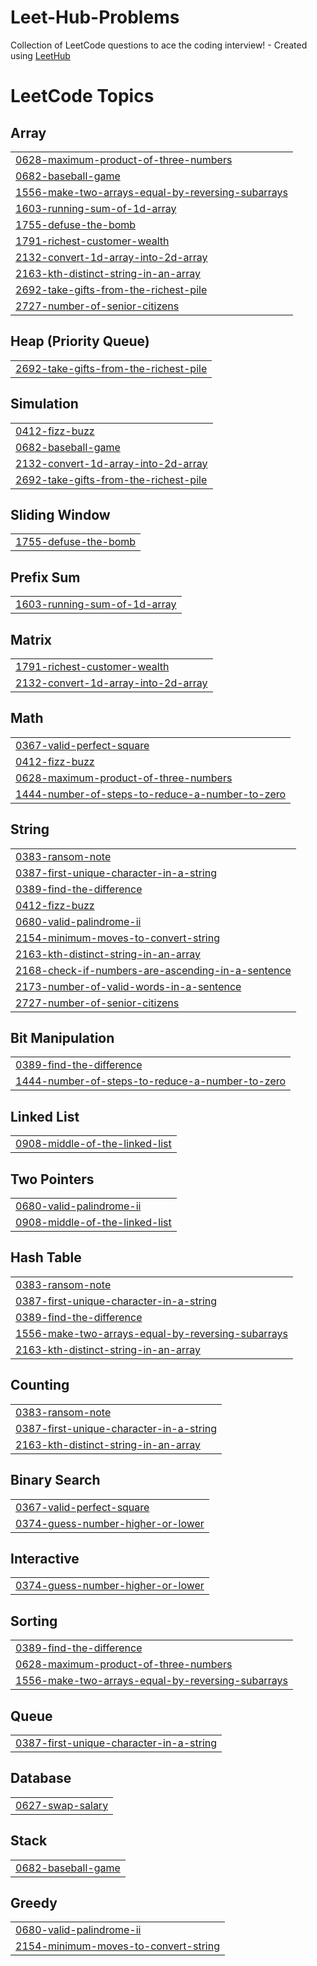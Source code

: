 # Leet-Hub-Problems
Collection of LeetCode questions to ace the coding interview! - Created using [LeetHub](https://github.com/QasimWani/LeetHub)

<!---LeetCode Topics Start-->
# LeetCode Topics
## Array
|  |
| ------- |
| [0628-maximum-product-of-three-numbers](https://github.com/ahmed00Reda/Leet-Hub-Problems/tree/master/0628-maximum-product-of-three-numbers) |
| [0682-baseball-game](https://github.com/ahmed00Reda/Leet-Hub-Problems/tree/master/0682-baseball-game) |
| [1556-make-two-arrays-equal-by-reversing-subarrays](https://github.com/ahmed00Reda/Leet-Hub-Problems/tree/master/1556-make-two-arrays-equal-by-reversing-subarrays) |
| [1603-running-sum-of-1d-array](https://github.com/ahmed00Reda/Leet-Hub-Problems/tree/master/1603-running-sum-of-1d-array) |
| [1755-defuse-the-bomb](https://github.com/ahmed00Reda/Leet-Hub-Problems/tree/master/1755-defuse-the-bomb) |
| [1791-richest-customer-wealth](https://github.com/ahmed00Reda/Leet-Hub-Problems/tree/master/1791-richest-customer-wealth) |
| [2132-convert-1d-array-into-2d-array](https://github.com/ahmed00Reda/Leet-Hub-Problems/tree/master/2132-convert-1d-array-into-2d-array) |
| [2163-kth-distinct-string-in-an-array](https://github.com/ahmed00Reda/Leet-Hub-Problems/tree/master/2163-kth-distinct-string-in-an-array) |
| [2692-take-gifts-from-the-richest-pile](https://github.com/ahmed00Reda/Leet-Hub-Problems/tree/master/2692-take-gifts-from-the-richest-pile) |
| [2727-number-of-senior-citizens](https://github.com/ahmed00Reda/Leet-Hub-Problems/tree/master/2727-number-of-senior-citizens) |
## Heap (Priority Queue)
|  |
| ------- |
| [2692-take-gifts-from-the-richest-pile](https://github.com/ahmed00Reda/Leet-Hub-Problems/tree/master/2692-take-gifts-from-the-richest-pile) |
## Simulation
|  |
| ------- |
| [0412-fizz-buzz](https://github.com/ahmed00Reda/Leet-Hub-Problems/tree/master/0412-fizz-buzz) |
| [0682-baseball-game](https://github.com/ahmed00Reda/Leet-Hub-Problems/tree/master/0682-baseball-game) |
| [2132-convert-1d-array-into-2d-array](https://github.com/ahmed00Reda/Leet-Hub-Problems/tree/master/2132-convert-1d-array-into-2d-array) |
| [2692-take-gifts-from-the-richest-pile](https://github.com/ahmed00Reda/Leet-Hub-Problems/tree/master/2692-take-gifts-from-the-richest-pile) |
## Sliding Window
|  |
| ------- |
| [1755-defuse-the-bomb](https://github.com/ahmed00Reda/Leet-Hub-Problems/tree/master/1755-defuse-the-bomb) |
## Prefix Sum
|  |
| ------- |
| [1603-running-sum-of-1d-array](https://github.com/ahmed00Reda/Leet-Hub-Problems/tree/master/1603-running-sum-of-1d-array) |
## Matrix
|  |
| ------- |
| [1791-richest-customer-wealth](https://github.com/ahmed00Reda/Leet-Hub-Problems/tree/master/1791-richest-customer-wealth) |
| [2132-convert-1d-array-into-2d-array](https://github.com/ahmed00Reda/Leet-Hub-Problems/tree/master/2132-convert-1d-array-into-2d-array) |
## Math
|  |
| ------- |
| [0367-valid-perfect-square](https://github.com/ahmed00Reda/Leet-Hub-Problems/tree/master/0367-valid-perfect-square) |
| [0412-fizz-buzz](https://github.com/ahmed00Reda/Leet-Hub-Problems/tree/master/0412-fizz-buzz) |
| [0628-maximum-product-of-three-numbers](https://github.com/ahmed00Reda/Leet-Hub-Problems/tree/master/0628-maximum-product-of-three-numbers) |
| [1444-number-of-steps-to-reduce-a-number-to-zero](https://github.com/ahmed00Reda/Leet-Hub-Problems/tree/master/1444-number-of-steps-to-reduce-a-number-to-zero) |
## String
|  |
| ------- |
| [0383-ransom-note](https://github.com/ahmed00Reda/Leet-Hub-Problems/tree/master/0383-ransom-note) |
| [0387-first-unique-character-in-a-string](https://github.com/ahmed00Reda/Leet-Hub-Problems/tree/master/0387-first-unique-character-in-a-string) |
| [0389-find-the-difference](https://github.com/ahmed00Reda/Leet-Hub-Problems/tree/master/0389-find-the-difference) |
| [0412-fizz-buzz](https://github.com/ahmed00Reda/Leet-Hub-Problems/tree/master/0412-fizz-buzz) |
| [0680-valid-palindrome-ii](https://github.com/ahmed00Reda/Leet-Hub-Problems/tree/master/0680-valid-palindrome-ii) |
| [2154-minimum-moves-to-convert-string](https://github.com/ahmed00Reda/Leet-Hub-Problems/tree/master/2154-minimum-moves-to-convert-string) |
| [2163-kth-distinct-string-in-an-array](https://github.com/ahmed00Reda/Leet-Hub-Problems/tree/master/2163-kth-distinct-string-in-an-array) |
| [2168-check-if-numbers-are-ascending-in-a-sentence](https://github.com/ahmed00Reda/Leet-Hub-Problems/tree/master/2168-check-if-numbers-are-ascending-in-a-sentence) |
| [2173-number-of-valid-words-in-a-sentence](https://github.com/ahmed00Reda/Leet-Hub-Problems/tree/master/2173-number-of-valid-words-in-a-sentence) |
| [2727-number-of-senior-citizens](https://github.com/ahmed00Reda/Leet-Hub-Problems/tree/master/2727-number-of-senior-citizens) |
## Bit Manipulation
|  |
| ------- |
| [0389-find-the-difference](https://github.com/ahmed00Reda/Leet-Hub-Problems/tree/master/0389-find-the-difference) |
| [1444-number-of-steps-to-reduce-a-number-to-zero](https://github.com/ahmed00Reda/Leet-Hub-Problems/tree/master/1444-number-of-steps-to-reduce-a-number-to-zero) |
## Linked List
|  |
| ------- |
| [0908-middle-of-the-linked-list](https://github.com/ahmed00Reda/Leet-Hub-Problems/tree/master/0908-middle-of-the-linked-list) |
## Two Pointers
|  |
| ------- |
| [0680-valid-palindrome-ii](https://github.com/ahmed00Reda/Leet-Hub-Problems/tree/master/0680-valid-palindrome-ii) |
| [0908-middle-of-the-linked-list](https://github.com/ahmed00Reda/Leet-Hub-Problems/tree/master/0908-middle-of-the-linked-list) |
## Hash Table
|  |
| ------- |
| [0383-ransom-note](https://github.com/ahmed00Reda/Leet-Hub-Problems/tree/master/0383-ransom-note) |
| [0387-first-unique-character-in-a-string](https://github.com/ahmed00Reda/Leet-Hub-Problems/tree/master/0387-first-unique-character-in-a-string) |
| [0389-find-the-difference](https://github.com/ahmed00Reda/Leet-Hub-Problems/tree/master/0389-find-the-difference) |
| [1556-make-two-arrays-equal-by-reversing-subarrays](https://github.com/ahmed00Reda/Leet-Hub-Problems/tree/master/1556-make-two-arrays-equal-by-reversing-subarrays) |
| [2163-kth-distinct-string-in-an-array](https://github.com/ahmed00Reda/Leet-Hub-Problems/tree/master/2163-kth-distinct-string-in-an-array) |
## Counting
|  |
| ------- |
| [0383-ransom-note](https://github.com/ahmed00Reda/Leet-Hub-Problems/tree/master/0383-ransom-note) |
| [0387-first-unique-character-in-a-string](https://github.com/ahmed00Reda/Leet-Hub-Problems/tree/master/0387-first-unique-character-in-a-string) |
| [2163-kth-distinct-string-in-an-array](https://github.com/ahmed00Reda/Leet-Hub-Problems/tree/master/2163-kth-distinct-string-in-an-array) |
## Binary Search
|  |
| ------- |
| [0367-valid-perfect-square](https://github.com/ahmed00Reda/Leet-Hub-Problems/tree/master/0367-valid-perfect-square) |
| [0374-guess-number-higher-or-lower](https://github.com/ahmed00Reda/Leet-Hub-Problems/tree/master/0374-guess-number-higher-or-lower) |
## Interactive
|  |
| ------- |
| [0374-guess-number-higher-or-lower](https://github.com/ahmed00Reda/Leet-Hub-Problems/tree/master/0374-guess-number-higher-or-lower) |
## Sorting
|  |
| ------- |
| [0389-find-the-difference](https://github.com/ahmed00Reda/Leet-Hub-Problems/tree/master/0389-find-the-difference) |
| [0628-maximum-product-of-three-numbers](https://github.com/ahmed00Reda/Leet-Hub-Problems/tree/master/0628-maximum-product-of-three-numbers) |
| [1556-make-two-arrays-equal-by-reversing-subarrays](https://github.com/ahmed00Reda/Leet-Hub-Problems/tree/master/1556-make-two-arrays-equal-by-reversing-subarrays) |
## Queue
|  |
| ------- |
| [0387-first-unique-character-in-a-string](https://github.com/ahmed00Reda/Leet-Hub-Problems/tree/master/0387-first-unique-character-in-a-string) |
## Database
|  |
| ------- |
| [0627-swap-salary](https://github.com/ahmed00Reda/Leet-Hub-Problems/tree/master/0627-swap-salary) |
## Stack
|  |
| ------- |
| [0682-baseball-game](https://github.com/ahmed00Reda/Leet-Hub-Problems/tree/master/0682-baseball-game) |
## Greedy
|  |
| ------- |
| [0680-valid-palindrome-ii](https://github.com/ahmed00Reda/Leet-Hub-Problems/tree/master/0680-valid-palindrome-ii) |
| [2154-minimum-moves-to-convert-string](https://github.com/ahmed00Reda/Leet-Hub-Problems/tree/master/2154-minimum-moves-to-convert-string) |
<!---LeetCode Topics End-->